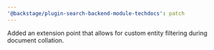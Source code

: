 ```yaml
---
'@backstage/plugin-search-backend-module-techdocs': patch
---
```


Added an extension point that allows for custom entity filtering during document collation.
